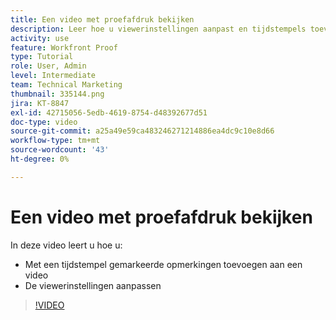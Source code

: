 ```yaml
---
title: Een video met proefafdruk bekijken
description: Leer hoe u viewerinstellingen aanpast en tijdstempels toevoegt aan een video door proefdrukken uit te voeren in  [!DNL  Workfront] .
activity: use
feature: Workfront Proof
type: Tutorial
role: User, Admin
level: Intermediate
team: Technical Marketing
thumbnail: 335144.png
jira: KT-8847
exl-id: 42715056-5edb-4619-8754-d48392677d51
doc-type: video
source-git-commit: a25a49e59ca483246271214886ea4dc9c10e8d66
workflow-type: tm+mt
source-wordcount: '43'
ht-degree: 0%

---
```


# Een video met proefafdruk bekijken

In deze video leert u hoe u:

* Met een tijdstempel gemarkeerde opmerkingen toevoegen aan een video
* De viewerinstellingen aanpassen

>[!VIDEO](https://video.tv.adobe.com/v/335144/?quality=12&learn=on)

<!--
## Learn more
* Review a video proof
-->
